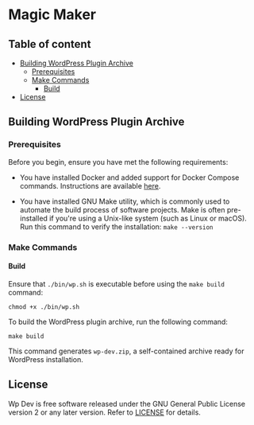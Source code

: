 # Magic Maker

## Table of content
- [Building WordPress Plugin Archive](#building-wordpress-plugin-archive)
    - [Prerequisites](#prerequisites)
    - [Make Commands](#make-commands)
        - [Build](#build)
- [License](#license)

## Building WordPress Plugin Archive

### Prerequisites

Before you begin, ensure you have met the following requirements:

- You have installed Docker and added support for Docker Compose commands. Instructions are available [here](https://docs.docker.com/compose/install/).

- You have installed GNU Make utility, which is commonly used to automate the build process of software projects. Make is often pre-installed if you're using a Unix-like system (such as Linux or macOS). Run this command to verify the installation:
`make --version`

### Make Commands

#### Build

Ensure that `./bin/wp.sh` is executable before using the `make build` command: 

```
chmod +x ./bin/wp.sh
```

To build the WordPress plugin archive, run the following command:

```
make build
```

This command generates `wp-dev.zip`, a self-contained archive ready for WordPress installation.

## License

Wp Dev is free software released under the GNU General Public License version 2 or any later version. Refer to [LICENSE](./LICENSE) for details.

